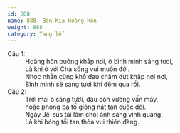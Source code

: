 ```yaml
---
id: 888
name: 888. Bên Kia Hoàng Hôn
weight: 888
category: Tang lễ
---
```

<dl><dt>Câu 1:</dt><dd data-verse="1">Hoàng hôn buông khắp nơi, ô bình minh sáng tươi, <br/>Là khi ở với Cha sống vui muôn đời. <br/>Nhọc nhằn cùng khổ đau chấm dứt khắp nơi nơi, <br/>Bình minh sẽ sáng tươi khi đêm qua rồi. </dd><dt>Câu 2:</dt><dd data-verse="2">Trời mai ô sáng tươi, đâu còn vương vấn mây, <br/>hoặc phong ba tố giông nát tan cuộc đời. <br/>Ngày Jê-sus tái lâm chói ánh sáng vinh quang, <br/>Là khi bóng tối tan thỏa vui thiên đàng. </dd></dl>
